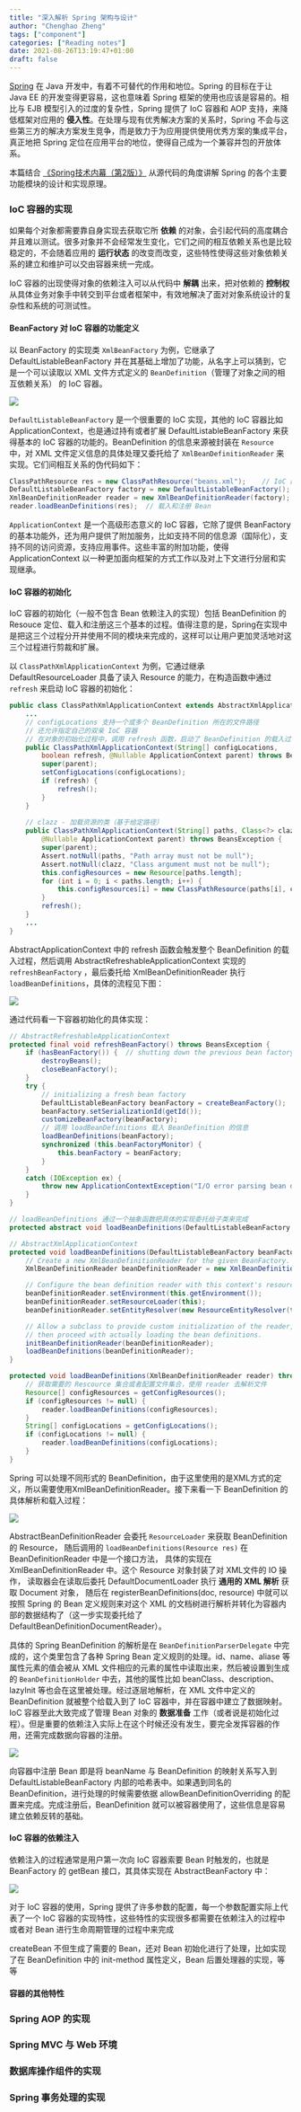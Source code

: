 ```yaml
---
title: "深入解析 Spring 架构与设计"
author: "Chenghao Zheng"
tags: ["component"]
categories: ["Reading notes"]
date: 2021-08-26T13:19:47+01:00
draft: false
---
```


[Spring](https://spring.io/) 在 Java 开发中，有着不可替代的作用和地位。Spring 的目标在于让 Java EE 的开发变得更容易，这也意味着 Spring 框架的使用也应该是容易的。相比与 EJB 模型引入的过度的复杂性，Spring 提供了 IoC 容器和 AOP 支持，来降低框架对应用的 **侵入性**。在处理与现有优秀解决方案的关系时，Spring 不会与这些第三方的解决方案发生竞争，而是致力于为应用提供使用优秀方案的集成平台，真正地把 Spring 定位在应用平台的地位，使得自己成为一个兼容并包的开放体系。

本篇结合 [《Spring技术内幕（第2版）》](https://book.douban.com/subject/10470970/) 从源代码的角度讲解 Spring 的各个主要功能模块的设计和实现原理。

### IoC 容器的实现

如果每个对象都需要靠自身实现去获取它所 **依赖** 的对象，会引起代码的高度耦合并且难以测试。很多对象并不会经常发生变化，它们之间的相互依赖关系也是比较稳定的，不会随着应用的 **运行状态** 的改变而改变，这些特性使得这些对象依赖关系的建立和维护可以交由容器来统一完成。

IoC 容器的出现使得对象的依赖注入可以从代码中 **解耦** 出来，把对依赖的 **控制权** 从具体业务对象手中转交到平台或者框架中，有效地解决了面对对象系统设计的复杂性和系统的可测试性。

#### BeanFactory 对 IoC 容器的功能定义

以 BeanFactory 的实现类 `XmlBeanFactory` 为例，它继承了 DefaultListableBeanFactory 并在其基础上增加了功能，从名字上可以猜到，它是一个可以读取以 XML 文件方式定义的 `BeanDefinition`（管理了对象之间的相互依赖关系） 的 IoC 容器。

![](/images/XmlBeanFactory.png)

`DefaultListableBeanFactory` 是一个很重要的 IoC 实现，其他的 IoC 容器比如 ApplicationContext，也是通过持有或者扩展 DefaultListableBeanFactory 来获得基本的 IoC 容器的功能的。BeanDefinition 的信息来源被封装在 `Resource` 中，对 XML 文件定义信息的具体处理又委托给了 `XmlBeanDefinitionReader` 来实现。它们间相互关系的伪代码如下：

```java
ClassPathResource res = new ClassPathResource("beans.xml");    // IoC 配置文件的抽象资源
DefaultListableBeanFactory factory = new DefaultListableBeanFactory();
XmlBeanDefinitionReader reader = new XmlBeanDefinitionReader(factory);  // BeanDefinition 读取器
reader.loadBeanDefinitions(res);  // 载入和注册 Bean
```

`ApplicationContext` 是一个高级形态意义的 IoC 容器，它除了提供 BeanFactory 的基本功能外，还为用户提供了附加服务，比如支持不同的信息源（国际化），支持不同的访问资源，支持应用事件。这些丰富的附加功能，使得 ApplicationContext 以一种更加面向框架的方式工作以及对上下文进行分层和实现继承。

#### IoC 容器的初始化

IoC 容器的初始化（一般不包含 Bean 依赖注入的实现）包括 BeanDefinition 的 Resouce 定位、载入和注册这三个基本的过程。值得注意的是，Spring在实现中是把这三个过程分开并使用不同的模块来完成的，这样可以让用户更加灵活地对这三个过程进行剪裁和扩展。

以 `ClassPathXmlApplicationContext` 为例，它通过继承 DefaultResourceLoader 具备了读入 Resource 的能力，在构造函数中通过 `refresh` 来启动 IoC 容器的初始化：

```java
public class ClassPathXmlApplicationContext extends AbstractXmlApplicationContext {
    ...
    // configLocations 支持一个或多个 BeanDefinition 所在的文件路径
    // 还允许指定自己的双亲 IoC 容器
    // 在对象的初始化过程中，调用 refresh 函数，启动了 BeanDefinition 的载入过程（后文分析）
    public ClassPathXmlApplicationContext(String[] configLocations, 
        boolean refresh, @Nullable ApplicationContext parent) throws BeansException {
        super(parent);
        setConfigLocations(configLocations);
        if (refresh) {
            refresh();
        }
    }
    
    // clazz - 加载资源的类（基于给定路径）
    public ClassPathXmlApplicationContext(String[] paths, Class<?> clazz, 
        @Nullable ApplicationContext parent) throws BeansException {
        super(parent);
        Assert.notNull(paths, "Path array must not be null");
        Assert.notNull(clazz, "Class argument must not be null");
        this.configResources = new Resource[paths.length];
        for (int i = 0; i < paths.length; i++) {
            this.configResources[i] = new ClassPathResource(paths[i], clazz);
        }
        refresh();
    }
    ...
}
```

AbstractApplicationContext 中的 refresh 函数会触发整个 BeanDefinition 的载入过程，然后调用  AbstractRefreshableApplicationContext 实现的 `refreshBeanFactory` ，最后委托给 XmlBeanDefinitionReader 执行 `loadBeanDefinitions`，具体的流程见下图：

![](/images/spring-refreshBeanFactory.png)

通过代码看一下容器初始化的具体实现：

```java
// AbstractRefreshableApplicationContext
protected final void refreshBeanFactory() throws BeansException {
    if (hasBeanFactory()) {  // shutting down the previous bean factory (if any)
        destroyBeans();
        closeBeanFactory();
    }
    try {
        // initializing a fresh bean factory
        DefaultListableBeanFactory beanFactory = createBeanFactory(); 
        beanFactory.setSerializationId(getId());
        customizeBeanFactory(beanFactory);
        // 调用 loadBeanDefinitions 载入 BeanDefinition 的信息
        loadBeanDefinitions(beanFactory);
        synchronized (this.beanFactoryMonitor) {
            this.beanFactory = beanFactory;
        }
    }
    catch (IOException ex) {
        throw new ApplicationContextException("I/O error parsing bean definition source for " + getDisplayName(), ex);
    }
}

// loadBeanDefinitions 通过一个抽象函数把具体的实现委托给子类来完成
protected abstract void loadBeanDefinitions(DefaultListableBeanFactory beanFactory) throws BeansException, IOException;

// AbstractXmlApplicationContext
protected void loadBeanDefinitions(DefaultListableBeanFactory beanFactory) throws BeansException, IOException {
    // Create a new XmlBeanDefinitionReader for the given BeanFactory.
    XmlBeanDefinitionReader beanDefinitionReader = new XmlBeanDefinitionReader(beanFactory);

    // Configure the bean definition reader with this context's resource loading environment.
    beanDefinitionReader.setEnvironment(this.getEnvironment());
    beanDefinitionReader.setResourceLoader(this);
    beanDefinitionReader.setEntityResolver(new ResourceEntityResolver(this));

    // Allow a subclass to provide custom initialization of the reader,
    // then proceed with actually loading the bean definitions.
    initBeanDefinitionReader(beanDefinitionReader);
    loadBeanDefinitions(beanDefinitionReader);
}

protected void loadBeanDefinitions(XmlBeanDefinitionReader reader) throws BeansException, IOException {
    // 获取需要的 Rescource 集合或者配置文件集合，使用 reader 去解析文件
    Resource[] configResources = getConfigResources();
    if (configResources != null) {
        reader.loadBeanDefinitions(configResources);
    }
    String[] configLocations = getConfigLocations();
    if (configLocations != null) {
        reader.loadBeanDefinitions(configLocations);
    }
}
```

Spring 可以处理不同形式的 BeanDefinition，由于这里使用的是XML方式的定义，所以需要使用XmlBeanDefinitionReader。接下来看一下 BeanDefinition 的具体解析和载入过程：

![](/images/spring-loadBeanDefinition.png)

AbstractBeanDefinitionReader 会委托 `ResourceLoader` 来获取 BeanDefinition 的 Resource，
随后调用的 `loadBeanDefinitions(Resource res)` 在 BeanDefinitionReader 中是一个接口方法，
具体的实现在 XmlBeanDefinitionReader 中。这个 Resource 对象封装了对 XML文件的 IO 操作，
读取器会在读取后委托 DefaultDocumentLoader 执行 **通用的 XML 解析** 获取 Document 对象，
随后在 registerBeanDefinitions(doc, resource) 中就可以按照 Spring 的 Bean 定义规则来对这个 XML 的文档树进行解析并转化为容器内部的数据结构了（这一步实现委托给了 DefaultBeanDefinitionDocumentReader）。

具体的 Spring BeanDefinition 的解析是在 `BeanDefinitionParserDelegate` 中完成的，这个类里包含了各种 Spring Bean 定义规则的处理。id、name、aliase 等属性元素的值会被从 XML 文件相应的元素的属性中读取出来，然后被设置到生成的 `BeanDefinitionHolder` 中去，其他的属性比如 beanClass、description、lazyInit 等也会在这里被处理。经过逐层地解析，在 XML 文件中定义的 BeanDefinition 就被整个给载入到了 IoC 容器中，并在容器中建立了数据映射。IoC 容器至此大致完成了管理 Bean 对象的 **数据准备** 工作（或者说是初始化过程）。但是重要的依赖注入实际上在这个时候还没有发生，要完全发挥容器的作用，还需完成数据向容器的注册。

![](/images/spring-BeanDefinitionReader.png)

向容器中注册 Bean 即是将 beanName 与 BeanDefinition 的映射关系写入到 DefaultListableBeanFactory 内部的哈希表中。如果遇到同名的 BeanDefinition，进行处理的时候需要依据 allowBeanDefinitionOverriding 的配置来完成。完成注册后，BeanDefinition 就可以被容器使用了，这些信息是容易建立依赖反转的基础。

#### IoC 容器的依赖注入

依赖注入的过程通常是用户第一次向 IoC 容器索要 Bean 时触发的，也就是 BeanFactory 的 getBean
接口，其具体实现在 AbstractBeanFactory 中：

![](/images/spring-getBean.png)

对于 IoC 容器的使用，Spring 提供了许多参数的配置，每一个参数配置实际上代表了一个 IoC 
容器的实现特性，这些特性的实现很多都需要在依赖注入的过程中或者对 Bean 
进行生命周期管理的过程中来完成

createBean 不但生成了需要的 Bean，还对 Bean 初始化进行了处理，比如实现了在 BeanDefinition
中的 init-method 属性定义，Bean 后置处理器的实现，等等

####  容器的其他特性



### Spring AOP 的实现



### Spring MVC 与 Web 环境



### 数据库操作组件的实现



### Spring 事务处理的实现

